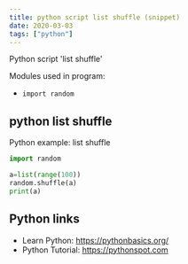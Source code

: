 ```yaml
---
title: python script list shuffle (snippet)
date: 2020-03-03
tags: ["python"]
---
```

Python script 'list shuffle'


Modules used in program: 
* `import random`

## python list shuffle

Python example: list shuffle

```python
import random

a=list(range(100))
random.shuffle(a)
print(a)

```

## Python links

- Learn Python: https://pythonbasics.org/
- Python Tutorial: https://pythonspot.com
